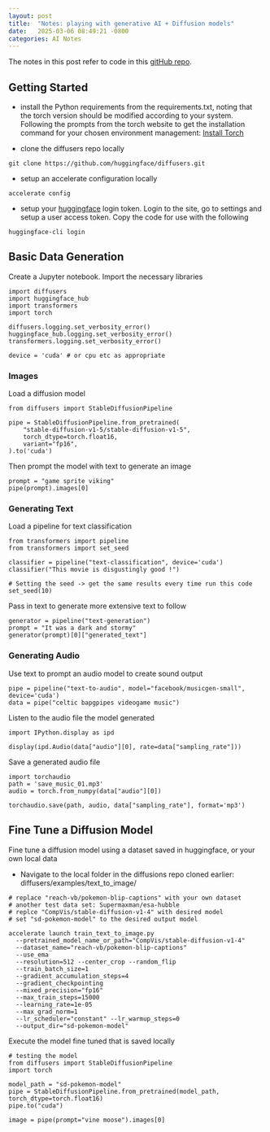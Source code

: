 ```yaml
---
layout: post
title:  "Notes: playing with generative AI + Diffusion models"
date:   2025-03-06 08:49:21 -0800
categories: AI Notes
---
```


The notes in this post refer to code in this [gitHub repo](https://github.com/eanderson007/genAI).

## Getting Started

- install the Python requirements from the requirements.txt, noting that the torch version should be modified according to your system. Following the prompts from the torch website to get the installation command for your chosen environment management: [Install Torch](https://pytorch.org/get-started/locally/) 

- clone the diffusers repo locally
```
git clone https://github.com/huggingface/diffusers.git
```

- setup an accelerate configuration locally 
```
accelerate config
```

- setup your [huggingface](https://huggingface.co/docs/hub/en/security-tokens) login token. Login to the site, go to settings and setup a user access token. Copy the code for use with the following
```
huggingface-cli login
```

## Basic Data Generation

Create a Jupyter notebook. Import the necessary libraries 
```
import diffusers
import huggingface_hub
import transformers
import torch

diffusers.logging.set_verbosity_error()
huggingface_hub.logging.set_verbosity_error()
transformers.logging.set_verbosity_error()

device = 'cuda' # or cpu etc as appropriate 
```

### Images

Load a diffusion model
```
from diffusers import StableDiffusionPipeline

pipe = StableDiffusionPipeline.from_pretrained(
    "stable-diffusion-v1-5/stable-diffusion-v1-5",
    torch_dtype=torch.float16,
    variant="fp16",
).to('cuda')
```
Then prompt the model with text to generate an image
```
prompt = "game sprite viking"
pipe(prompt).images[0]
```

### Generating Text

Load a pipeline for text classification 
```
from transformers import pipeline
from transformers import set_seed

classifier = pipeline("text-classification", device='cuda')
classifier("This movie is disgustingly good !")

# Setting the seed -> get the same results every time run this code
set_seed(10)
```
Pass in text to generate more extensive text to follow
```
generator = pipeline("text-generation")
prompt = "It was a dark and stormy"
generator(prompt)[0]["generated_text"]
```

### Generating Audio

Use text to prompt an audio model to create sound output
```
pipe = pipeline("text-to-audio", model="facebook/musicgen-small", device='cuda')
data = pipe("celtic bapgpipes videogame music")
```

Listen to the audio file the model generated
```
import IPython.display as ipd

display(ipd.Audio(data["audio"][0], rate=data["sampling_rate"]))
```

Save a generated audio file 
```
import torchaudio
path = 'save_music_01.mp3'
audio = torch.from_numpy(data["audio"][0])

torchaudio.save(path, audio, data["sampling_rate"], format='mp3')
```


## Fine Tune a Diffusion Model

Fine tune a diffusion model using a dataset saved in huggingface, or your own local data
- Navigate to the local folder in the diffusions repo cloned earlier: diffusers/examples/text_to_image/

```
# replace "reach-vb/pokemon-blip-captions" with your own dataset
# another test data set: Supermaxman/esa-hubble
# replce "CompVis/stable-diffusion-v1-4" with desired model 
# set "sd-pokemon-model" to the desired output model

accelerate launch train_text_to_image.py 
  --pretrained_model_name_or_path="CompVis/stable-diffusion-v1-4" 
  --dataset_name="reach-vb/pokemon-blip-captions" 
  --use_ema 
  --resolution=512 --center_crop --random_flip 
  --train_batch_size=1 
  --gradient_accumulation_steps=4 
  --gradient_checkpointing 
  --mixed_precision="fp16" 
  --max_train_steps=15000 
  --learning_rate=1e-05 
  --max_grad_norm=1 
  --lr_scheduler="constant" --lr_warmup_steps=0 
  --output_dir="sd-pokemon-model" 
  ```

Execute the model fine tuned that is saved locally
  ```
# testing the model
from diffusers import StableDiffusionPipeline
import torch

model_path = "sd-pokemon-model"
pipe = StableDiffusionPipeline.from_pretrained(model_path, torch_dtype=torch.float16)
pipe.to("cuda")

image = pipe(prompt="vine moose").images[0]
  ```